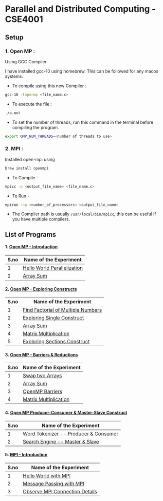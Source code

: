 # Parallel and Distributed Computing - CSE4001


## Setup


### 1. Open MP :

Using GCC Compiler

I have installed gcc-10 using homebrew. This can be followed for any macos systems.

* To compile using this new Compiler :

```bash
gcc-10 -fopenmp <file_name.c>
```

* To execute the file :

```bash
./a.out
```

* To set the number of threads, run this command in the terminal before compiling the program.

```bash
export OMP_NUM_THREADS=<number of threads to use> 
```


### 2. MPI :

Installed open-mpi using

```bash
brew install openmpi
```

* To Compile -

```bash
mpicc -o <output_file_name> <file_name.c>
```

* To Run -

```bash
mpirun -np <number_of_processors> <output_file_name>
```

* The Compiler path is usually `/usr/local/bin/mpicc`, this can be useful if you have multiple compilers.




## List of Programs

#### 1. [Open MP - Introduction](./OpenMP_Introduction_Lab_1)

| S.no | Name of the Experiment |
| ---- | --------------------- |
| 1 | [Hello World Parallelization](./OpenMP_Introduction_Lab_1/hello_world.c) |
| 2 | [Array Sum](./OpenMP_Introduction_Lab_1/array_sum.c) |


#### 2. [Open MP - Exploring Constructs](./OpenMP_Constructs_Lab_2)

| S.no | Name of the Experiment |
| ---- | --------------------- |
| 1 | [Find Factorial of Multiple Numbers](./OpenMP_Constructs_Lab_2/factorial.c) |
| 2 | [Exploring Single Construct](./OpenMP_Constructs_Lab_2/single_construct.c) |
| 3 | [Array Sum](./OpenMP_Constructs_Lab_2/array_sum.c) |
| 4 | [Matrix Multiplication](./OpenMP_Constructs_Lab_2/matrix_multiply.c) |
| 5 | [Exploring Sections Construct](./OpenMP_Constructs_Lab_2/sections_construct.c) |


#### 3. [Open MP - Barriers & Reductions](./OpenMP_Barriers_Reductions_Lab_3)

| S.no | Name of the Experiment |
| ---- | --------------------- |
| 1 | [Swap two Arrays](./OpenMP_Barriers_Reductions_Lab_3/array_swap.c) |
| 2 | [Array Sum](./OpenMP_Barriers_Reductions_Lab_3/array_sum.c) |
| 3 | [OpenMP Barriers](./OpenMP_Barriers_Reductions_Lab_3/omp_barrier.c) |
| 4 | [Matrix Multiplication](./OpenMP_Barriers_Reductions_Lab_3/matrix_multiply.c) |


#### 4. [Open MP Producer-Consumer & Master-Slave Construct](./OpenMP_Practical_Puzzles_Lab_4)

| S.no | Name of the Experiment |
| ---- | --------------------- |
| 1 | [Word Tokenizer -- Producer & Consumer](./OpenMP_Practical_Puzzles_Lab_4/word_tokenizer.c) |
| 2 | [Search Engine -- Master & Slave](./OpenMP_Practical_Puzzles_Lab_4/search_engine.c) |


#### 5. [MPI - Introduction](./MPI_Introduction_Lab_5)

| S.no | Name of the Experiment |
| ---- | --------------------- |
| 1 | [Hello World with MPI](./MPI_Introduction_Lab_5/hello_world.c) |
| 2 | [Message Passing with MPI](./MPI_Introduction_Lab_5/message_passing.c) |
| 3 | [Observe MPI Connection Details](./MPI_Introduction_Lab_5/mpi_info.c) |
